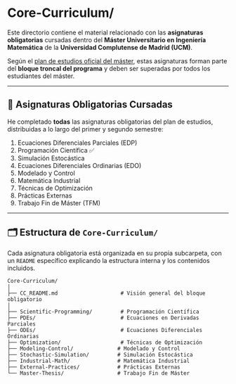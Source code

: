
# Core-Curriculum/

Este directorio contiene el material relacionado con las **asignaturas obligatorias** cursadas dentro del **Máster Universitario en Ingeniería Matemática** de la **Universidad Complutense de Madrid (UCM)**.

Según el [plan de estudios oficial del máster](https://www.ucm.es/estudios/master-ingenieriamatematica-plan), estas asignaturas forman parte del **bloque troncal del programa** y deben ser superadas por todos los estudiantes del máster.

---

## 📘 Asignaturas Obligatorias Cursadas

He completado **todas** las asignaturas obligatorias del plan de estudios, distribuidas a lo largo del primer y segundo semestre:

1. Ecuaciones Diferenciales Parciales (EDP)  
2. Programación Científica ✅  
3. Simulación Estocástica  
4. Ecuaciones Diferenciales Ordinarias (EDO)  
5. Modelado y Control  
6. Matemática Industrial  
7. Técnicas de Optimización  
8. Prácticas Externas  
9. Trabajo Fin de Máster (TFM)

---

## 🗂️ Estructura de `Core-Curriculum/`

Cada asignatura obligatoria está organizada en su propia subcarpeta, con un `README` específico explicando la estructura interna y los contenidos incluidos.

```plaintext
Core-Curriculum/
│
├── CC_README.md                    # Visión general del bloque obligatorio
│
├── Scientific-Programming/         # Programación Científica
├── PDEs/                           # Ecuaciones en Derivadas Parciales
├── ODEs/                           # Ecuaciones Diferenciales Ordinarias
├── Optimization/                   # Técnicas de Optimización
├── Modeling-Control/              # Modelado y Control
├── Stochastic-Simulation/         # Simulación Estocástica
├── Industrial-Math/               # Matemática Industrial
├── External-Practices/            # Prácticas Externas
└── Master-Thesis/                 # Trabajo Fin de Máster


